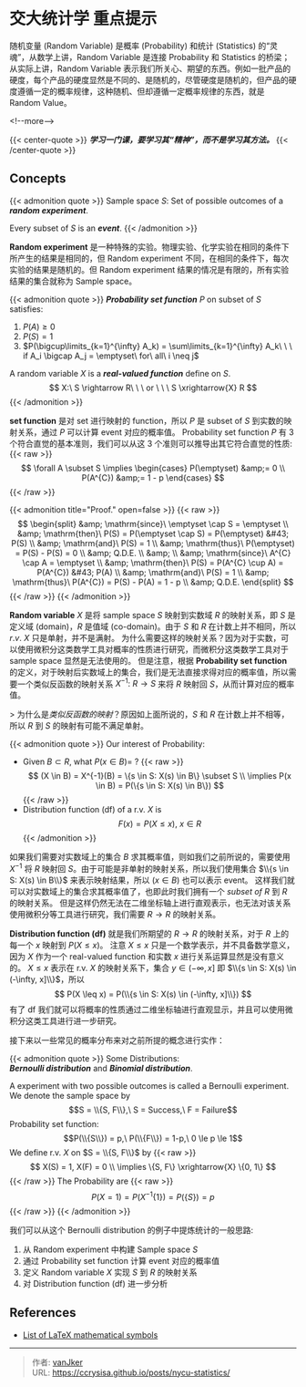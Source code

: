 # 交大统计学 重点提示


随机变量 (Random Variable) 是概率 (Probability) 和统计 (Statistics) 的“灵魂”，从数学上讲，Random Variable 是连接 Probability 和 Statistics 的桥梁；从实际上讲，Random Variable 表示我们所关心、期望的东西。例如一批产品的硬度，每个产品的硬度显然是不同的、是随机的，尽管硬度是随机的，但产品的硬度遵循一定的概率规律，这种随机、但却遵循一定概率规律的东西，就是 Random Value。

&lt;!--more--&gt;

{{&lt; center-quote &gt;}}
***学习一门课，要学习其“精神”，而不是学习其方法。***
{{&lt; /center-quote &gt;}}

## Concepts

{{&lt; admonition quote &gt;}}
Sample space $S$: Set of possible outcomes of a ***random experiment***.

Every subset of $S$ is an ***event***.
{{&lt; /admonition &gt;}}

**Random experiment** 是一种特殊的实验。物理实验、化学实验在相同的条件下所产生的结果是相同的，但 Random experiment 不同，在相同的条件下，每次实验的结果是随机的。但 Random experiment 结果的情况是有限的，所有实验结果的集合就称为 Sample space。

{{&lt; admonition quote &gt;}}
***Probability set function*** $P$ on subset of $S$ satisfies:
1. $P(A) \geq 0$
2. $P(S) = 1$
3. $P(\bigcup\limits_{k=1}^{\infty} A_k) = \sum\limits_{k=1}^{\infty} A_k\ \ \ if A_i \bigcap A_j = \emptyset\ for\ all\ i \neq j$

A random variable $X$ is a ***real-valued function*** define on $S$.
$$
X:\ S \rightarrow R\ \ \ or \ \ \ S \xrightarrow{X} R
$$
{{&lt; /admonition &gt;}}

**set function** 是对 set 进行映射的 function，所以 $P$ 是 subset of $S$ 到实数的映射关系，通过 $P$ 可以计算 event 对应的概率值。
Probability set function $P$ 有 3 个符合直觉的基本准则，我们可以从这 3 个准则可以推导出其它符合直觉的性质:
{{&lt; raw &gt;}}
$$
\forall A \subset S \implies
\begin{cases}
  P(\emptyset) &amp;= 0 \\
  P(A^{C}) &amp;= 1 - p
\end{cases}
$$
{{&lt; /raw &gt;}}

{{&lt; admonition title=&#34;Proof.&#34; open=false &gt;}}
{{&lt; raw &gt;}}
$$
\begin{split}
&amp; \mathrm{since}\ \emptyset \cap S = \emptyset \\
&amp; \mathrm{then}\ P(S) = P(\emptyset \cap S) = P(\emptyset) &#43; P(S) \\
&amp; \mathrm{and}\ P(S) = 1 \\
&amp; \mathrm{thus}\ P(\emptyset) = P(S) - P(S) = 0 \\
&amp; Q.D.E. \\
&amp; \\
&amp; \mathrm{since}\ A^{C} \cap A = \emptyset \\
&amp; \mathrm{then}\ P(S) = P(A^{C} \cup A) = P(A^{C}) &#43; P(A) \\
&amp; \mathrm{and}\ P(S) = 1 \\
&amp; \mathrm{thus}\ P(A^{C}) = P(S) - P(A) = 1 - p \\
&amp; Q.D.E.
\end{split}
$$
{{&lt; /raw &gt;}}
{{&lt; /admonition &gt;}}



**Random variable** $X$ 是将 sample space $S$ 映射到实数域 $R$ 的映射关系，即 $S$ 是定义域 (domain)，$R$ 是值域 (co-domain)。由于 $S$ 和 $R$ 在计数上并不相同，所以 $r.v.\ X$ 只是单射，并不是满射。
为什么需要这样的映射关系？因为对于实数，可以使用微积分这类数学工具对概率的性质进行研究，而微积分这类数学工具对于 sample space 显然是无法使用的。
但是注意，根据 **Probability set function** 的定义，对于映射后实数域上的集合，我们是无法直接求得对应的概率值，所以需要一个类似反函数的映射关系 $X^{-1}:\ R \rightarrow S$ 来将 $R$ 映射回 $S$，从而计算对应的概率值。

&gt; 为什么是*类似反函数的映射*？原因如上面所说的，$S$ 和 $R$ 在计数上并不相等，所以 $R$ 到 $S$ 的映射有可能不满足单射。

{{&lt; admonition quote &gt;}}
Our interest of Probability:
- Given $B \subset R$, what $P(x \in B) =\ ?$
  {{&lt; raw &gt;}}
  $$
  (X \in B) = X^{-1}(B) = \{s \in S: X(s) \in B\} \subset S \\
  \implies P(x \in B) = P(\{s \in S: X(s) \in B\})
  $$
  {{&lt; /raw &gt;}}
- Distribution function (df) of a r.v. $X$ is
  $$
  F(x) = P(X \leq x),\ x \in R
  $$
{{&lt; /admonition &gt;}}

如果我们需要对实数域上的集合 $B$ 求其概率值，则如我们之前所说的，需要使用 $X^{-1}$ 将 $R$ 映射回 $S$。由于可能是非单射的映射关系，所以我们使用集合 $\\{s \in S: X(s) \in B\\}$ 来表示映射结果，所以 $(x \in B)$ 也可以表示 event。
这样我们就可以对实数域上的集合求其概率值了，也即此时我们拥有一个 $subset\ of\ R$ 到 $R$ 的映射关系。
但是这样仍然无法在二维坐标轴上进行直观表示，也无法对该关系使用微积分等工具进行研究，我们需要 $R \rightarrow R$ 的映射关系。

**Distribution function (df)** 就是我们所期望的 $R \rightarrow R$ 的映射关系，对于 $R$ 上的每一个 $x$ 映射到 $P(X \leq x)$。
注意 $X \leq x$ 只是一个数学表示，并不具备数学意义，因为 $X$ 作为一个 real-valued function 和实数 $x$ 进行关系运算显然是没有意义的。
$X \leq x$ 表示在 r.v. $X$ 的映射关系下，集合 $y \in (-\infty, x]$ 即 $\\{s \in S: X(s) \in (-\infty, x]\\}$，所以 
$$
P(X \leq x) = P(\\{s \in S: X(s) \in (-\infty, x]\\})
$$
有了 df 我们就可以将概率的性质通过二维坐标轴进行直观显示，并且可以使用微积分这类工具进行进一步研究。

接下来以一些常见的概率分布来对之前所提的概念进行实作：

{{&lt; admonition quote &gt;}}
Some Distributions:   
***Bernoulli distribution*** and ***Binomial distribution***.   

A experiment with two possible outcomes is called a Bernoulli experiment.
We denote the sample space by 
$$S = \\{S, F\\},\ S = Success,\ F = Failure$$
Probability set function: 
$$P(\\{S\\}) = p,\ P(\\{F\\}) = 1-p,\ 0 \le p \le 1$$
We define r.v. $X$ on $S = \\{S, F\\}$ by
{{&lt; raw &gt;}}
$$
X(S) = 1, X(F) = 0 \\
\implies \{S, F\} \xrightarrow{X} \{0, 1\}
$$
{{&lt; /raw &gt;}}
The Probability are
{{&lt; raw &gt;}}
$$
P(X = 1) = P(X^{-1}\{1\}) = P(\{S\}) = p
$$
{{&lt; /raw &gt;}}
{{&lt; /admonition &gt;}}

我们可以从这个 Bernoulli distribution 的例子中提炼统计的一般思路:
1. 从 Random experiment 中构建 Sample space $S$
2. 通过 Probability set function 计算 event 对应的概率值
3. 定义 Random variable $X$ 实现 $S$ 到 $R$ 的映射关系
4. 对 Distribution function (df) 进一步分析

## References

- [List of LaTeX mathematical symbols](https://oeis.org/wiki/List_of_LaTeX_mathematical_symbols)


---

> 作者: [vanJker](https://github.com/vanJker)  
> URL: https://ccrysisa.github.io/posts/nycu-statistics/  

